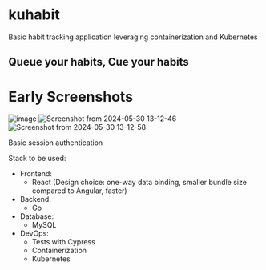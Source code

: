 # kuhabit
Basic habit tracking application leveraging containerization and Kubernetes
## Queue your habits, Cue your habits

# Early Screenshots

![image](https://github.com/ismailmohammad/kuhabit/assets/23105842/1278ede8-20d9-4e56-acb6-1839f61063f0)
![Screenshot from 2024-05-30 13-12-46](https://github.com/ismailmohammad/kuhabit/assets/23105842/1869d523-0525-4ddf-bb2c-537eefcd5177)
![Screenshot from 2024-05-30 13-12-58](https://github.com/ismailmohammad/kuhabit/assets/23105842/36a087aa-41d9-4668-8852-b1d8283dc332)

Basic session authentication

Stack to be used:
- Frontend:
    - React (Design choice: one-way data binding, smaller bundle size compared to Angular, faster)
- Backend:
    - Go
- Database:
    - MySQL
- DevOps:
    - Tests with Cypress
    - Containerization
    - Kubernetes
